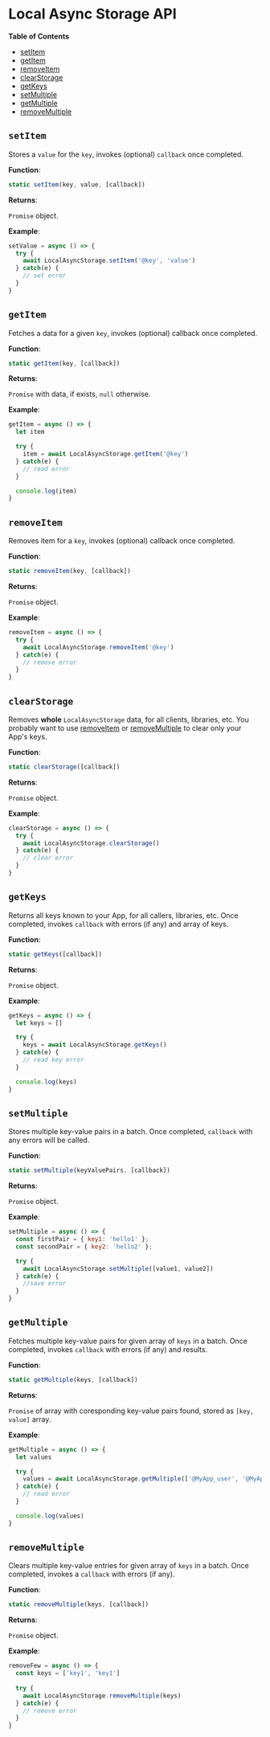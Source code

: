 # Local Async Storage API

**Table of Contents**
  
  - [setItem](#setItem)
  - [getItem](#getItem)
  - [removeItem](#removeItem)
  - [clearStorage](#clearStorage)
  - [getKeys](#getKeys)
  - [setMultiple](#setMultiple)
  - [getMultiple](#getMultiple)
  - [removeMultiple](#removeMultiple)

## `setItem`

Stores a `value` for the `key`, invokes (optional) `callback` once completed.

**Function**:

```js
static setItem(key, value, [callback])
```

**Returns**:

`Promise` object.

**Example**:

```js
setValue = async () => {
  try {
    await LocalAsyncStorage.setItem('@key', 'value')
  } catch(e) {
    // set error
  }
}
```

## `getItem`

Fetches a data for a given `key`, invokes (optional) callback once completed.

**Function**:

```js
static getItem(key, [callback])
```

**Returns**:

`Promise` with data, if exists, `null` otherwise.

**Example**:

```js
getItem = async () => {
  let item

  try {
    item = await LocalAsyncStorage.getItem('@key')
  } catch(e) {
    // read error
  }

  console.log(item)
}
```

## `removeItem`

Removes item for a `key`, invokes (optional) callback once completed.

**Function**:

```js
static removeItem(key, [callback])
```

**Returns**:

`Promise` object.

**Example**:

```js
removeItem = async () => {
  try {
    await LocalAsyncStorage.removeItem('@key')
  } catch(e) {
    // remove error
  }
}
```

## `clearStorage`

Removes **whole** `LocalAsyncStorage` data, for all clients, libraries, etc. You probably want to use [removeItem](#removeItem) or [removeMultiple](#removeMultiple) to clear only your App's keys.

**Function**:

```js
static clearStorage([callback])
```

**Returns**:

`Promise` object.

**Example**:

```js
clearStorage = async () => {
  try {
    await LocalAsyncStorage.clearStorage()
  } catch(e) {
    // clear error
  }
}
```

## `getKeys`

Returns all keys known to your App, for all callers, libraries, etc. Once completed, invokes `callback` with errors (if any) and array of keys.

**Function**:

```js
static getKeys([callback])
```

**Returns**:

`Promise` object.

**Example**:

```js
getKeys = async () => {
  let keys = []

  try {
    keys = await LocalAsyncStorage.getKeys()
  } catch(e) {
    // read key error
  }

  console.log(keys)
}
```

## `setMultiple`

Stores multiple key-value pairs in a batch. Once completed, `callback` with any errors will be called.

**Function**:

```js
static setMultiple(keyValuePairs, [callback])
```

**Returns**:

`Promise` object.

**Example**:

```js
setMultiple = async () => {
  const firstPair = { key1: 'hello1' };
  const secondPair = { key2: 'hello2' };

  try {
    await LocalAsyncStorage.setMultiple([value1, value2])
  } catch(e) {
    //save error
  }
}
```

## `getMultiple`

Fetches multiple key-value pairs for given array of `keys` in a batch. Once completed, invokes `callback` with errors (if any) and results.

**Function**:

```js
static getMultiple(keys, [callback])
```

**Returns**:

`Promise` of array with coresponding key-value pairs found, stored as `[key, value]` array.

**Example**:

```js
getMultiple = async () => {
  let values

  try {
    values = await LocalAsyncStorage.getMultiple(['@MyApp_user', '@MyApp_key'])
  } catch(e) {
    // read error
  }

  console.log(values)
}
```

## `removeMultiple`

Clears multiple key-value entries for given array of `keys` in a batch. Once completed, invokes a `callback` with errors (if any).

**Function**:

```js
static removeMultiple(keys, [callback])
```

**Returns**:

`Promise` object.

**Example**:

```js
removeFew = async () => {
  const keys = ['key1', 'key1']
  
  try {
    await LocalAsyncStorage.removeMultiple(keys)
  } catch(e) {
    // remove error
  }
}
```
